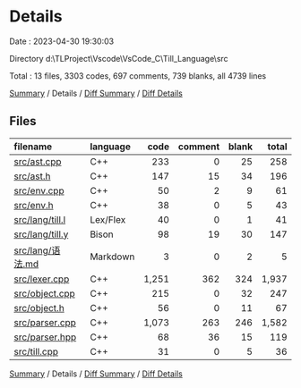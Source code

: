 # Details

Date : 2023-04-30 19:30:03

Directory d:\\TLProject\\Vscode\\VsCode_C\\Till_Language\\src

Total : 13 files,  3303 codes, 697 comments, 739 blanks, all 4739 lines

[Summary](results.md) / Details / [Diff Summary](diff.md) / [Diff Details](diff-details.md)

## Files
| filename | language | code | comment | blank | total |
| :--- | :--- | ---: | ---: | ---: | ---: |
| [src/ast.cpp](/src/ast.cpp) | C++ | 233 | 0 | 25 | 258 |
| [src/ast.h](/src/ast.h) | C++ | 147 | 15 | 34 | 196 |
| [src/env.cpp](/src/env.cpp) | C++ | 50 | 2 | 9 | 61 |
| [src/env.h](/src/env.h) | C++ | 38 | 0 | 5 | 43 |
| [src/lang/till.l](/src/lang/till.l) | Lex/Flex | 40 | 0 | 1 | 41 |
| [src/lang/till.y](/src/lang/till.y) | Bison | 98 | 19 | 30 | 147 |
| [src/lang/语法.md](/src/lang/%E8%AF%AD%E6%B3%95.md) | Markdown | 3 | 0 | 2 | 5 |
| [src/lexer.cpp](/src/lexer.cpp) | C++ | 1,251 | 362 | 324 | 1,937 |
| [src/object.cpp](/src/object.cpp) | C++ | 215 | 0 | 32 | 247 |
| [src/object.h](/src/object.h) | C++ | 56 | 0 | 11 | 67 |
| [src/parser.cpp](/src/parser.cpp) | C++ | 1,073 | 263 | 246 | 1,582 |
| [src/parser.hpp](/src/parser.hpp) | C++ | 68 | 36 | 15 | 119 |
| [src/till.cpp](/src/till.cpp) | C++ | 31 | 0 | 5 | 36 |

[Summary](results.md) / Details / [Diff Summary](diff.md) / [Diff Details](diff-details.md)